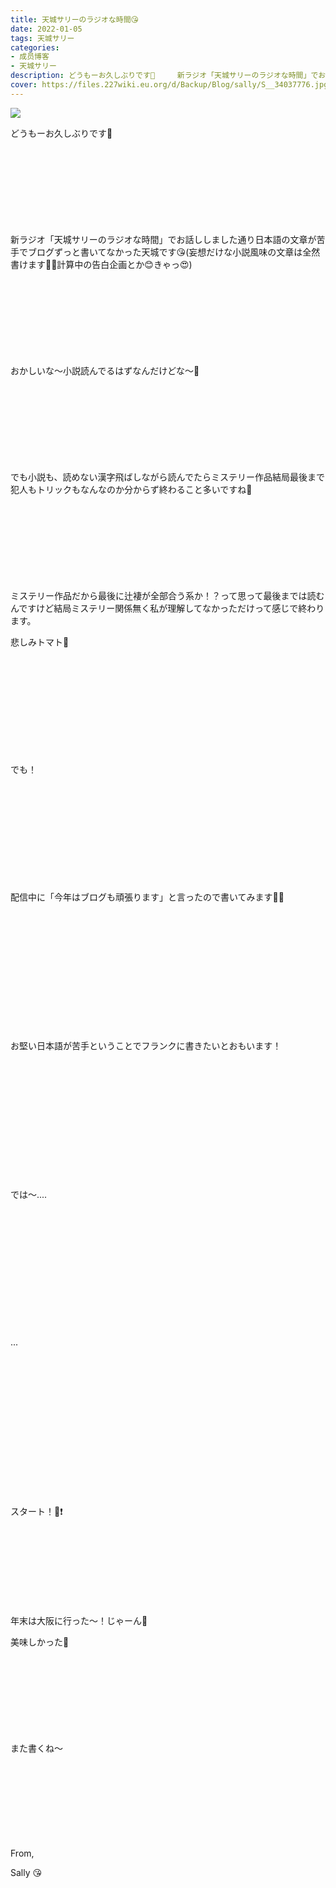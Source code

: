 ```yaml
---
title: 天城サリーのラジオな時間😘
date: 2022-01-05
tags: 天城サリー
categories: 
- 成员博客
- 天城サリー
description: どうもーお久しぶりです🥰     新ラジオ「天城サリーのラジオな時間」でお話ししました通り日本語の文章が苦手でブログずっと書いてなかった天城です😘(妄想だけな小説風味の文章は全然書けま...
cover: https://files.227wiki.eu.org/d/Backup/Blog/sally/S__34037776.jpg 
---
```

![](https://files.227wiki.eu.org/d/Backup/Blog/sally/S__34037776.jpg)

どうもーお久しぶりです🥰
　

　

　

　


　

新ラジオ「天城サリーのラジオな時間」でお話ししました通り日本語の文章が苦手でブログずっと書いてなかった天城です😘(妄想だけな小説風味の文章は全然書けます✌🏻計算中の告白企画とか😊きゃっ😍)

　

　

　

　

おかしいな〜小説読んでるはずなんだけどな〜🧐

　

　

　

　

でも小説も、読めない漢字飛ばしながら読んでたらミステリー作品結局最後まで犯人もトリックもなんなのか分からず終わること多いですね🧐

　

　

　

　

ミステリー作品だから最後に辻褄が全部合う系か！？って思って最後までは読むんですけど結局ミステリー関係無く私が理解してなかっただけって感じで終わります。

悲しみトマト🍅

　

　

　

　

　

でも！

　

　

　

　

　

配信中に「今年はブログも頑張ります」と言ったので書いてみます💃🏻

　

　

　

　

　

　

お堅い日本語が苦手ということでフランクに書きたいとおもいます！

　

　

　

　

　

　

では〜....

　

　

　

　

　

　

...

　

　

　

　

　

　

　

スタート！🔔❗️

　

　

　

　

年末は大阪に行った〜！じゃーん🤪







美味しかった🥰

　

　

　

　

また書くね〜

　

　

　

　

From,

Sally 😘

　

　

　

　

　








